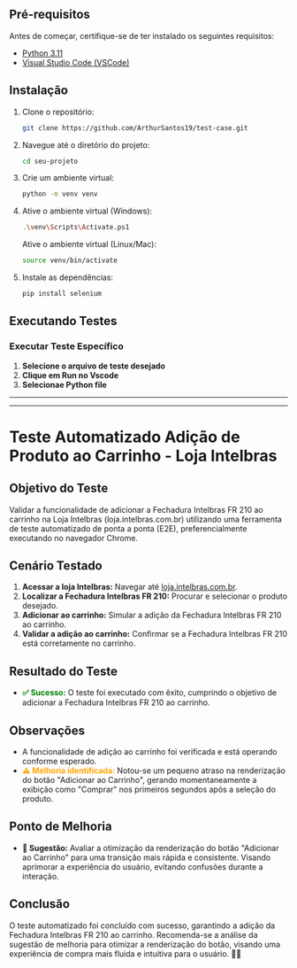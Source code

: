 ## Pré-requisitos

Antes de começar, certifique-se de ter instalado os seguintes requisitos:
- [Python 3.11](https://www.python.org/downloads/)
- [Visual Studio Code (VSCode)](https://code.visualstudio.com/download/)


## Instalação

1. Clone o repositório:
    ```bash
    git clone https://github.com/ArthurSantos19/test-case.git
    ```

2. Navegue até o diretório do projeto:
    ```bash
    cd seu-projeto
    ```

3. Crie um ambiente virtual:
    ```bash
    python -m venv venv
    ```

4. Ative o ambiente virtual (Windows):
    ```bash
    .\venv\Scripts\Activate.ps1
    ```

    Ative o ambiente virtual (Linux/Mac):
    ```bash
    source venv/bin/activate
    ```

5. Instale as dependências:
    ```bash
    pip install selenium
    ```


## Executando Testes

### Executar Teste Específico

1. **Selecione o arquivo de teste desejado**
2. **Clique em Run no Vscode**
3. **Selecionae Python file**

---
---


# Teste Automatizado Adição de Produto ao Carrinho - Loja Intelbras

## Objetivo do Teste
Validar a funcionalidade de adicionar a Fechadura Intelbras FR 210 ao carrinho na Loja Intelbras (loja.intelbras.com.br) utilizando uma ferramenta de teste automatizado de ponta a ponta (E2E), preferencialmente executando no navegador Chrome.

## Cenário Testado
1. **Acessar a loja Intelbras:** Navegar até [loja.intelbras.com.br](https://loja.intelbras.com.br).
2. **Localizar a Fechadura Intelbras FR 210:** Procurar e selecionar o produto desejado.
3. **Adicionar ao carrinho:** Simular a adição da Fechadura Intelbras FR 210 ao carrinho.
4. **Validar a adição ao carrinho:** Confirmar se a Fechadura Intelbras FR 210 está corretamente no carrinho.

## Resultado do Teste
- **<span style="color: green;">✅ Sucesso:</span>** O teste foi executado com êxito, cumprindo o objetivo de adicionar a Fechadura Intelbras FR 210 ao carrinho.

## Observações
- A funcionalidade de adição ao carrinho foi verificada e está operando conforme esperado.
- **<span style="color: orange;">⚠️ Melhoria identificada:</span>** Notou-se um pequeno atraso na renderização do botão "Adicionar ao Carrinho", gerando momentaneamente a exibição como "Comprar" nos primeiros segundos após a seleção do produto.

## Ponto de Melhoria
- **🔧 Sugestão:** Avaliar a otimização da renderização do botão "Adicionar ao Carrinho" para uma transição mais rápida e consistente. Visando aprimorar a experiência do usuário, evitando confusões durante a interação.

## Conclusão
O teste automatizado foi concluído com sucesso, garantindo a adição da Fechadura Intelbras FR 210 ao carrinho. Recomenda-se a análise da sugestão de melhoria para otimizar a renderização do botão, visando uma experiência de compra mais fluida e intuitiva para o usuário. 🚀✨

